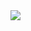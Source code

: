 <a href="https://portal.azure.com/#create/Microsoft.Template/uri/https%3A%2F%2Fraw.githubusercontent.com%2Fmadsamuel%2Fwvd%2Fmaster%2Farm%2Fquick%20start%2Fdeploy.json" target="_blank">
    <img src="http://azuredeploy.net/deploybutton.png"/>
</a>